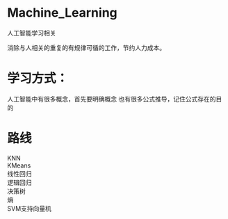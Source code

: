 # Machine_Learning
人工智能学习相关

消除与人相关的重复的有规律可循的工作，节约人力成本。

# 学习方式：
人工智能中有很多概念，首先要明确概念
也有很多公式推导，记住公式存在的目的

# 路线
KNN  
KMeans  
线性回归  
逻辑回归  
决策树  
熵  
SVM支持向量机  
